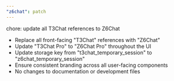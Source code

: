 ```yaml
---
"z6chat": patch
---
```


chore: update all T3Chat references to Z6Chat

- Replace all front-facing "T3Chat" references with "Z6Chat"
- Update "T3Chat Pro" to "Z6Chat Pro" throughout the UI
- Update storage key from "t3chat_temporary_session" to "z6chat_temporary_session"
- Ensure consistent branding across all user-facing components
- No changes to documentation or development files